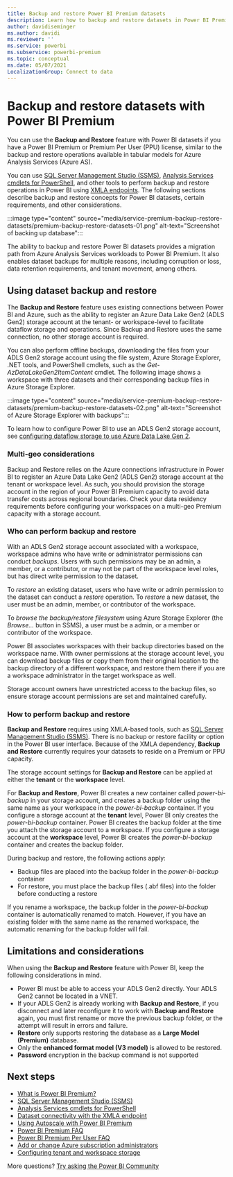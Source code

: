 ```yaml
---
title: Backup and restore Power BI Premium datasets
description: Learn how to backup and restore datasets in Power BI Premium spaces
author: davidiseminger
ms.author: davidi
ms.reviewer: ''
ms.service: powerbi
ms.subservice: powerbi-premium
ms.topic: conceptual
ms.date: 05/07/2021
LocalizationGroup: Connect to data
---
```

# Backup and restore datasets with Power BI Premium

You can use the **Backup and Restore** feature with Power BI datasets if you have a Power BI Premium or Premium Per User (PPU) license, similar to the backup and restore operations available in tabular models for Azure Analysis Services (Azure AS).

You can use [SQL Server Management Studio (SSMS)](/sql/ssms/download-sql-server-management-studio-ssms), [Analysis Services cmdlets for PowerShell](https://www.powershellgallery.com/packages/Az.AnalysisServices), and other tools to perform backup and restore operations in Power BI using [XMLA endpoints](service-premium-connect-tools.md). The following sections describe backup and restore concepts for Power BI datasets, certain requirements, and other considerations.

:::image type="content" source="media/service-premium-backup-restore-datasets/premium-backup-restore-datasets-01.png" alt-text="Screenshot of backing up database":::

The ability to backup and restore Power BI datasets provides a migration path from Azure Analysis Services workloads to Power BI Premium. It also enables dataset backups for multiple reasons, including corruption or loss, data retention requirements, and tenant movement, among others.

## Using dataset backup and restore

The **Backup and Restore** feature uses existing connections between Power BI and Azure, such as the ability to register an Azure Data Lake Gen2 (ADLS Gen2) storage account at the tenant- or workspace-level to facilitate dataflow storage and operations. Since Backup and Restore uses the same connection, no other storage account is required. 

You can also perform offline backups, downloading the files from your ADLS Gen2 storage account using the file system, Azure Storage Explorer, .NET tools, and PowerShell cmdlets, such as the *Get-AzDataLakeGen2ItemContent* cmdlet. The following image shows a workspace with three datasets and their corresponding backup files in Azure Storage Explorer.

:::image type="content" source="media/service-premium-backup-restore-datasets/premium-backup-restore-datasets-02.png" alt-text="Screenshot of Azure Storage Explorer with backups":::

To learn how to configure Power BI to use an ADLS Gen2 storage account, see [configuring dataflow storage to use Azure Data Lake Gen 2](../transform-model/dataflows/dataflows-azure-data-lake-storage-integration.md).

### Multi-geo considerations

Backup and Restore relies on the Azure connections infrastructure in Power BI to register an Azure Data Lake Gen2 (ADLS Gen2) storage account at the tenant or workspace level. As such, you should provision the storage account in the region of your Power BI Premium capacity to avoid data transfer costs across regional boundaries. Check your data residency requirements before configuring your workspaces on a multi-geo Premium capacity with a storage account.

### Who can perform backup and restore

With an ADLS Gen2 storage account associated with a workspace, workspace admins who have write or administrator permissions can conduct *backups*. Users with such permissions may be an admin, a member, or a contributor, or may not be part of the workspace level roles, but has direct write permission to the dataset.  

To *restore* an existing dataset, users who have write or admin permission to the dataset can conduct a *restore* operation. To *restore* a new dataset, the user must be an admin, member, or contributor of the workspace.

To *browse the backup/restore filesystem* using Azure Storage Explorer (the *Browse...* button in SSMS), a user must be a admin, or a member or contributor of the workspace.

Power BI associates workspaces with their backup directories based on the workspace name. With owner permissions at the storage account level, you can download backup files or copy them from their original location to the backup directory of a different workspace, and restore them there if you are a workspace administrator in the target workspace as well. 

Storage account owners have unrestricted access to the backup files, so ensure storage account permissions are set and maintained carefully.

### How to perform backup and restore

**Backup and Restore** requires using XMLA-based tools, such as [SQL Server Management Studio (SSMS)](/sql/ssms/download-sql-server-management-studio-ssms). There is no backup or restore facility or option in the Power BI user interface. Because of the XMLA dependency, **Backup and Restore** currently requires your datasets to reside on a Premium or PPU capacity.

The storage account settings for **Backup and Restore** can be applied at either the **tenant** or the **workspace** level.

For **Backup and Restore**, Power BI creates a new container called *power-bi-backup* in your storage account, and creates a backup folder using the same name as your workspace in the *power-bi-backup* container. If you configure a storage account at the **tenant** level, Power BI only creates the *power-bi-backup* container. Power BI creates the backup folder at the time you attach the storage account to a workspace. If you configure a storage account at the **workspace** level, Power BI creates the *power-bi-backup* container and creates the backup folder.

During backup and restore, the following actions apply:

* Backup files are placed into the backup folder in the *power-bi-backup* container
* For restore, you must place the backup files (.abf files) into the folder before conducting a restore

If you rename a workspace, the backup folder in the *power-bi-backup* container is automatically renamed to match. However, if you have an existing folder with the same name as the renamed workspace, the automatic renaming for the backup folder will fail. 

## Limitations and considerations

When using the **Backup and Restore** feature with Power BI, keep the following considerations in mind.

* Power BI must be able to access your ADLS Gen2 directly. Your ADLS Gen2 cannot be located in a VNET.
* If your ADLS Gen2 is already working with **Backup and Restore**, if you disconnect and later reconfigure it to work with **Backup and Restore** again, you must first rename or move the previous backup folder, or the attempt will result in errors and failure. 
* **Restore** only supports restoring the database as a **Large Model (Premium)** database.
* Only the **enhanced format model (V3 model)** is allowed to be restored.
* **Password** encryption in the backup command is not supported


## Next steps

* [What is Power BI Premium?](service-premium-what-is.md)
* [SQL Server Management Studio (SSMS)](/sql/ssms/download-sql-server-management-studio-ssms)
* [Analysis Services cmdlets for PowerShell](https://www.powershellgallery.com/packages/Az.AnalysisServices)
* [Dataset connectivity with the XMLA endpoint](service-premium-connect-tools.md)
* [Using Autoscale with Power BI Premium](service-premium-auto-scale.md)
* [Power BI Premium FAQ](service-premium-faq.yml)
* [Power BI Premium Per User FAQ](service-premium-per-user-faq.yml)
* [Add or change Azure subscription administrators](/azure/cost-management-billing/manage/add-change-subscription-administrator)
* [Configuring tenant and workspace storage](../transform-model/dataflows/dataflows-azure-data-lake-storage-integration.md)

More questions? [Try asking the Power BI Community](https://community.powerbi.com/)
